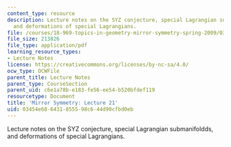 ```yaml
---
content_type: resource
description: Lecture notes on the SYZ conjecture, special Lagrangian submanifoldds,
  and deformations of special Lagrangians.
file: /courses/18-969-topics-in-geometry-mirror-symmetry-spring-2009/03454e686431855598c644d90cfbd0eb_MIT18_969s09_lec21.pdf
file_size: 213826
file_type: application/pdf
learning_resource_types:
- Lecture Notes
license: https://creativecommons.org/licenses/by-nc-sa/4.0/
ocw_type: OCWFile
parent_title: Lecture Notes
parent_type: CourseSection
parent_uid: c6e1a78b-e183-fe56-ee54-b520bfdef119
resourcetype: Document
title: 'Mirror Symmetry: Lecture 21'
uid: 03454e68-6431-8555-98c6-44d90cfbd0eb
---
```

Lecture notes on the SYZ conjecture, special Lagrangian submanifoldds, and deformations of special Lagrangians.
